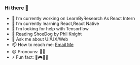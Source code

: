 ### Hi there 👋

- 🔭 I’m currently working on LearnByResearch As React Intern
- 🌱 I’m currently learning React,React Native
- 🤔 I’m looking for help with Tensorflow
- 📗 Reading ShoeDog by Phil Knight
- 💬 Ask me about UI/UX/Web
- 📫 How to reach me: <a href="mailto:donjosemathew.mail@gmail.com">Email Me</a> 
- 😄 Pronouns: 🙎‍♂️
- ⚡ Fun fact: 🎨🎮🐱‍🏍


<!--
**dontech09/dontech09** is a ✨ _special_ ✨ repository because its `README.md` (this file) appears on your GitHub profile.

Here are some ideas to get you started:

- 🔭 I’m currently working on ...
- 🌱 I’m currently learning ...
- 👯 I’m looking to collaborate on ...
- 🤔 I’m looking for help with ...
- 💬 Ask me about ...
- 📫 How to reach me: ...
- 😄 Pronouns: ...
- ⚡ Fun fact: ...
-->
